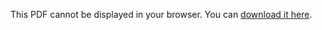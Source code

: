 <style>
    #theme-toggle,
    .top-link {
        display: none;
    }
    .resume {
        /* position: relative;
        height: calc(90vh - var(--header-height) - var(--footer-height));
        max-width: calc(var(--main-width) + var(--gap) * 10);
        margin: auto;
        padding: var(--gap); text-align: center; */
        height: 70vh;
    }
</style>
<object data="assets/Minjun_Jeon_CV_DPhil_quantum.pdf" type="application/pdf" width="100%" height="100%" class="resume">
  <p>
    This PDF cannot be displayed in your browser.
    You can <a href="assets/Minjun_Jeon_CV_DPhil_quantum.pdf" download>download it here</a>.
  </p>
</object>